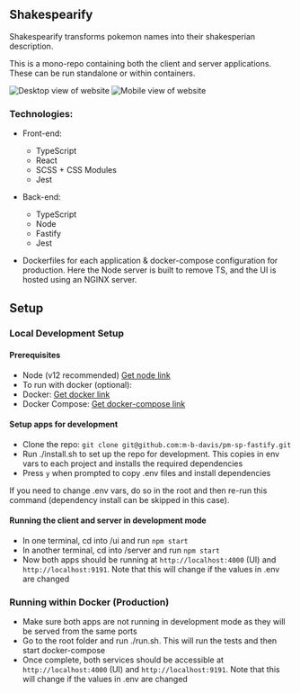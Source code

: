 ## Shakespearify

Shakespearify transforms pokemon names into their shakesperian description.

This is a mono-repo containing both the client and server applications. These can be run standalone or within containers.

![Desktop view of website][desktop-view]
![Mobile view of website][mobile-view]

### Technologies:
 - Front-end:
   - TypeScript
   - React
   - SCSS + CSS Modules
   - Jest

 - Back-end:
   - TypeScript
   - Node
   - Fastify
   - Jest

- Dockerfiles for each application & docker-compose configuration for production. Here the Node server is built to remove TS, and the UI is hosted using an NGINX server.

## Setup

### Local Development Setup

#### Prerequisites
 - Node (v12 recommended) [Get node link](https://nodejs.org/en/ "Get Node")
 - To run with docker (optional):
  - Docker:  [Get docker link](https://docs.docker.com/get-docker/ "Get Docker") 
  - Docker Compose: [Get docker-compose link](https://docs.docker.com/compose/install/ "Get Docker Compose") 

#### Setup apps for development
 - Clone the repo: `git clone git@github.com:m-b-davis/pm-sp-fastify.git`
 - Run ./install.sh to set up the repo for development. This copies in env vars to each project and installs the required dependencies
 - Press `y` when prompted to copy .env files and install dependencies

If you need to change .env vars, do so in the root and then re-run this command (dependency install can be skipped in this case).

#### Running the client and server in development mode
 - In one terminal, cd into /ui and run `npm start`
 - In another terminal, cd into /server and run `npm start`
 - Now both apps should be running at `http://localhost:4000` (UI) and `http://localhost:9191`. Note that this will change if the values in .env are changed

### Running within Docker (Production)
 - Make sure both apps are not running in development mode as they will be served from the same ports
 - Go to the root folder and run ./run.sh. This will run the tests and then start docker-compose
 - Once complete, both services should be accessible at `http://localhost:4000` (UI) and `http://localhost:9191`. Note that this will change if the values in .env are changed
 
[//]: # (Image References)
[desktop-view]: https://i.imgur.com/ixiZgZ9.png "Shakespeareify Desktop View"
[mobile-view]: https://i.imgur.com/sTP2GpZ.png "Shakespeareify Mobile View"

